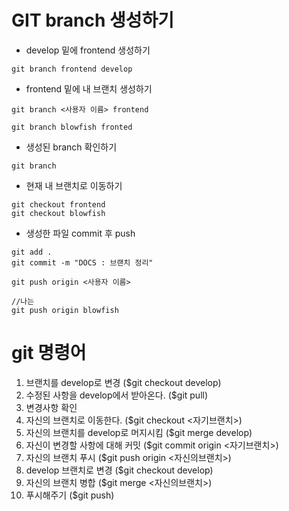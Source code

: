# GIT branch 생성하기


- develop 밑에 frontend 생성하기

```
git branch frontend develop

```


- frontend 밑에 내 브랜치 생성하기
```
git branch <사용자 이름> frontend
```

```
git branch blowfish fronted
```

- 생성된 branch 확인하기
```
git branch
```

- 현재 내 브랜치로 이동하기
```
git checkout frontend
git checkout blowfish
```



- 생성한 파일 commit 후 push 

```
git add .
git commit -m "DOCS : 브랜치 정리"

git push origin <사용자 이름>

//나는
git push origin blowfish
```


# git 명령어 
1. 브랜치를 develop로 변경 ($git checkout develop)
2. 수정된 사항을 develop에서 받아온다. ($git pull)
3. 변경사항 확인
4. 자신의 브랜치로 이동한다. ($git checkout <자기브랜치>)
5. 자신의 브랜치를 develop로 머지시킴 ($git merge develop)
6. 자신이 변경할 사항에 대해 커밋 ($git commit origin <자기브랜치>)
7. 자신의 브랜치 푸시 ($git push origin <자신의브랜치>)
8. develop 브랜치로 변경 ($git checkout develop)
9. 자신의 브랜치 병합 ($git merge <자신의브랜치>)
10. 푸시해주기 ($git push)



